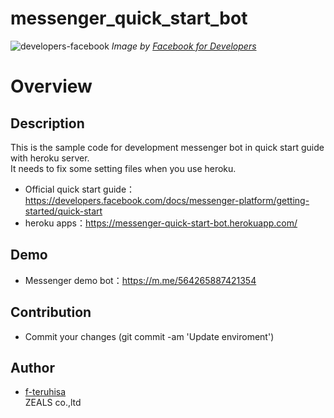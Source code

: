 # messenger_quick_start_bot
![developers-facebook](https://static.xx.fbcdn.net/rsrc.php/v3/ye/r/lWB96Z8sFtt.png "developers-facebook")
<i>Image by [Facebook for Developers](https://developers.facebook.com/)</i>

# Overview

## Description
This is the sample code for development messenger bot in quick start guide with heroku server.<br>
It needs to fix some setting files when you use heroku.

- Official quick start guide：https://developers.facebook.com/docs/messenger-platform/getting-started/quick-start
- heroku apps：https://messenger-quick-start-bot.herokuapp.com/

## Demo
- Messenger demo bot：https://m.me/564265887421354

## Contribution
- Commit your changes (git commit -am 'Update enviroment')

## Author
- [f-teruhisa](https://github.com/f-teruhisa)<br>
ZEALS co.,ltd
